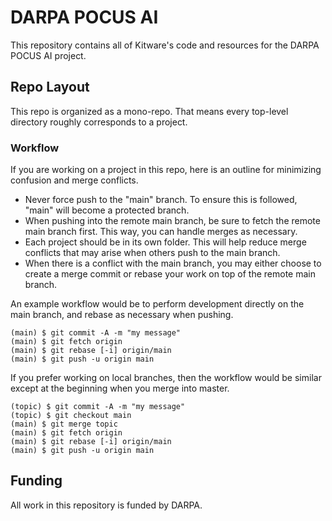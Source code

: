 # DARPA POCUS AI

This repository contains all of Kitware's code and resources for the DARPA POCUS AI project.

## Repo Layout

This repo is organized as a mono-repo. That means every top-level directory roughly corresponds to a project.

### Workflow

If you are working on a project in this repo, here is an outline for minimizing confusion and merge conflicts.

- Never force push to the "main" branch. To ensure this is followed, "main" will become a protected branch.
- When pushing into the remote main branch, be sure to fetch the remote main branch first. This way, you can handle merges as necessary.
- Each project should be in its own folder. This will help reduce merge conflicts that may arise when others push to the main branch.
- When there is a conflict with the main branch, you may either choose to create a merge commit or rebase your work on top of the remote main branch.

An example workflow would be to perform development directly on the main branch, and rebase as necessary when pushing.

```
(main) $ git commit -A -m "my message"
(main) $ git fetch origin
(main) $ git rebase [-i] origin/main
(main) $ git push -u origin main
```

If you prefer working on local branches, then the workflow would be similar except at the beginning when you merge into master.

```
(topic) $ git commit -A -m "my message"
(topic) $ git checkout main
(main) $ git merge topic
(main) $ git fetch origin
(main) $ git rebase [-i] origin/main
(main) $ git push -u origin main
```

## Funding

All work in this repository is funded by DARPA.
